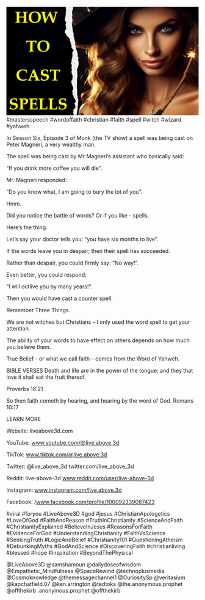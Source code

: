 ![Video cover image](../cover.jpg "cover photo")
#mastersspeech #wordoffaith #christian #faith #spell #witch #wizard #yahweh

In Season Six, Episode 3 of Monk (the TV show) a spell was being cast on Peter Magneri, a very wealthy man.

The spell was being cast by Mr Magneri’s assistant who basically said:

“If you drink more coffee you will die”.

Mr. Magneri responded:

“Do you know what, I am going to bury the lot of you”.

Hmm.

Did you notice the battle of words? Or if you like - spells.

Here’s the thing.

Let’s say your doctor tells you: “you have six months to live”.

If the words leave you in despair; then their spell has succeeded.

Rather than despair, you could firmly say: “No way!”.

Even better, you could respond: 

“I will outlive you by many years!”. 

Then you would have cast a counter spell.

Remember Three Things.

We are not witches but Christians – I only used the word spell to get your attention.

The ability of your words to have effect on others depends on how much you believe them.

True Belief - or what we call faith – comes from the Word of Yahweh.


BIBLE VERSES
Death and life are in the power of the tongue: and they that love it shall eat the fruit thereof.

Proverbs 18:21

So then faith cometh by hearing, and hearing by the word of God.
Romans 10:17

LEARN MORE

Website: liveabove3d.com

YouTube: www.youtube.com/@live.above.3d

TikTok: www.tiktok.com/@live.above.3d

Twitter: @live_above_3d twitter.com/live_above_3d

Reddit: live-above-3d www.reddit.com/user/live-above-3d

Instagram: www.instagram.com/live.above.3d

Facebook: /www.facebook.com/profile/100092339087423

#viral #foryou #LiveAbove3D #god #jesus #ChristianApologetics #LoveOfGod #FaithAndReason #TruthInChristianity #ScienceAndFaith #ChristianityExplained #BelieveInJesus #ReasonsForFaith #EvidenceForGod #UnderstandingChristianity #FaithVsScience #SeekingTruth #LogicAndBelief #Christianity101 #QuestioningAtheism #DebunkingMyths #GodAndScience #DiscoveringFaith #christianliving #blessed #hope #inspiration #BeyondThePhysical

@LiveAbove3D @samshamoun @dailydoseofwisdom @Empathetic_Mindfulness @SpaceRewind @technoplusmedia @Cosmoknowledge @themessagechannel1 @CuriositySp @veritasium @kapchatfield.07 @ken.arrington @tedtoks @the.anonymous.prophet @offthekirb
.anonymous.prophet @offthekirb
